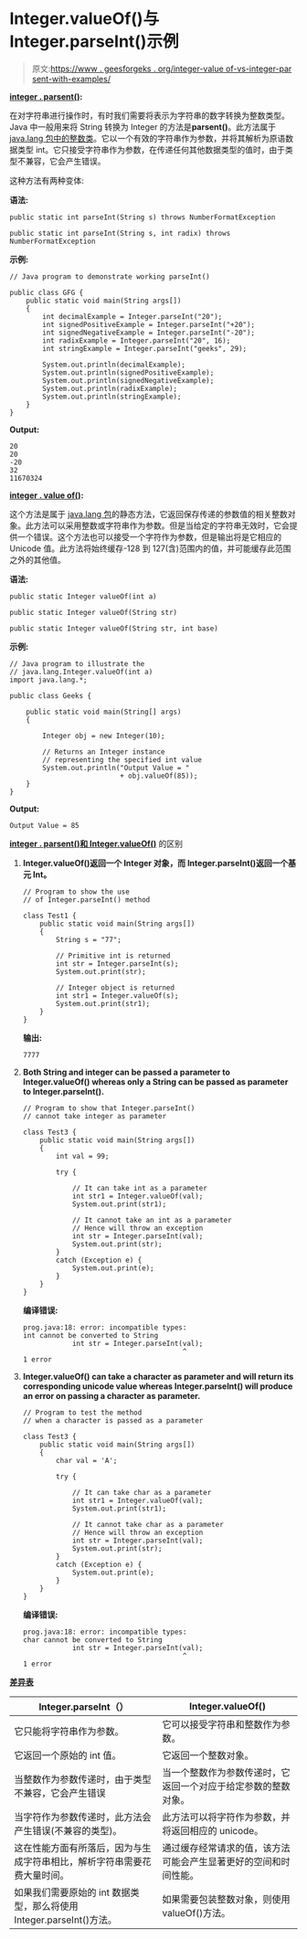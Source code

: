 # Integer.valueOf()与 Integer.parseInt()示例

> 原文:[https://www . geesforgeks . org/integer-value of-vs-integer-par sent-with-examples/](https://www.geeksforgeeks.org/integer-valueof-vs-integer-parseint-with-examples/)

**[integer . parsent()](https://www.geeksforgeeks.org/string-to-integer-in-java-parseint/):**

在对字符串进行操作时，有时我们需要将表示为字符串的数字转换为整数类型。Java 中一般用来将 String 转换为 Integer 的方法是**parsent()**。此方法属于 [java.lang 包中的](https://www.geeksforgeeks.org/java-lang-package-java/)[整数类](https://www.geeksforgeeks.org/java-lang-integer-class-java/)。它以一个有效的字符串作为参数，并将其解析为原语数据类型 int。它只接受字符串作为参数，在传递任何其他数据类型的值时，由于类型不兼容，它会产生错误。

这种方法有两种变体:

**语法:**

```
public static int parseInt(String s) throws NumberFormatException
```

```
public static int parseInt(String s, int radix) throws NumberFormatException
```

**示例:**

```
// Java program to demonstrate working parseInt()

public class GFG {
    public static void main(String args[])
    {
        int decimalExample = Integer.parseInt("20");
        int signedPositiveExample = Integer.parseInt("+20");
        int signedNegativeExample = Integer.parseInt("-20");
        int radixExample = Integer.parseInt("20", 16);
        int stringExample = Integer.parseInt("geeks", 29);

        System.out.println(decimalExample);
        System.out.println(signedPositiveExample);
        System.out.println(signedNegativeExample);
        System.out.println(radixExample);
        System.out.println(stringExample);
    }
}
```

**Output:**

```
20
20
-20
32
11670324

```

**[integer . value of()](https://www.geeksforgeeks.org/integer-valueof-method-in-java/):**

这个方法是属于 [java.lang 包](https://www.geeksforgeeks.org/java-lang-package-java/)的静态方法，它返回保存传递的参数值的相关整数对象。此方法可以采用整数或字符串作为参数。但是当给定的字符串无效时，它会提供一个错误。这个方法也可以接受一个字符作为参数，但是输出将是它相应的 Unicode 值。此方法将始终缓存-128 到 127(含)范围内的值，并可能缓存此范围之外的其他值。

**语法:**

```
public static Integer valueOf(int a)
```

```
public static Integer valueOf(String str)
```

```
public static Integer valueOf(String str, int base)
```

**示例:**

```
// Java program to illustrate the
// java.lang.Integer.valueOf(int a)
import java.lang.*;

public class Geeks {

    public static void main(String[] args)
    {

        Integer obj = new Integer(10);

        // Returns an Integer instance
        // representing the specified int value
        System.out.println("Output Value = "
                           + obj.valueOf(85));
    }
}
```

**Output:**

```
Output Value = 85

```

<u>**integer . parsent()和 Integer.valueOf()**</u> 的区别

1.  **Integer.valueOf()返回一个 Integer 对象，而 Integer.parseInt()返回一个基元 Int。**

    ```
    // Program to show the use
    // of Integer.parseInt() method

    class Test1 {
        public static void main(String args[])
        {
            String s = "77";

            // Primitive int is returned
            int str = Integer.parseInt(s);
            System.out.print(str);

            // Integer object is returned
            int str1 = Integer.valueOf(s);
            System.out.print(str1);
        }
    }
    ```

    **输出:**

    ```
    7777

    ```

2.  **Both String and integer can be passed a parameter to Integer.valueOf() whereas only a String can be passed as parameter to Integer.parseInt().**

    ```
    // Program to show that Integer.parseInt()
    // cannot take integer as parameter

    class Test3 {
        public static void main(String args[])
        {
            int val = 99;

            try {

                // It can take int as a parameter
                int str1 = Integer.valueOf(val);
                System.out.print(str1);

                // It cannot take an int as a parameter
                // Hence will throw an exception
                int str = Integer.parseInt(val);
                System.out.print(str);
            }
            catch (Exception e) {
                System.out.print(e);
            }
        }
    }
    ```

    **编译错误:**

    ```
    prog.java:18: error: incompatible types:
    int cannot be converted to String
                int str = Integer.parseInt(val);
                                           ^
    1 error

    ```

3.  **Integer.valueOf() can take a character as parameter and will return its corresponding unicode value whereas Integer.parseInt() will produce an error on passing a character as parameter.**

    ```
    // Program to test the method
    // when a character is passed as a parameter

    class Test3 {
        public static void main(String args[])
        {
            char val = 'A';

            try {

                // It can take char as a parameter
                int str1 = Integer.valueOf(val);
                System.out.print(str1);

                // It cannot take char as a parameter
                // Hence will throw an exception
                int str = Integer.parseInt(val);
                System.out.print(str);
            }
            catch (Exception e) {
                System.out.print(e);
            }
        }
    }
    ```

    **编译错误:**

    ```
    prog.java:18: error: incompatible types:
    char cannot be converted to String
                int str = Integer.parseInt(val);
                                           ^
    1 error

    ```

<u>**差异表**</u>

| Integer.parseInt（） | Integer.valueOf() |
| --- | --- |
| 它只能将字符串作为参数。 | 它可以接受字符串和整数作为参数。 |
| 它返回一个原始的 int 值。 | 它返回一个整数对象。 |
| 当整数作为参数传递时，由于类型不兼容，它会产生错误 | 当一个整数作为参数传递时，它返回一个对应于给定参数的整数对象。 |
| 当字符作为参数传递时，此方法会产生错误(不兼容的类型)。 | 此方法可以将字符作为参数，并将返回相应的 unicode。 |
| 这在性能方面有所落后，因为与生成字符串相比，解析字符串需要花费大量时间。 | 通过缓存经常请求的值，该方法可能会产生显著更好的空间和时间性能。 |
| 如果我们需要原始的 int 数据类型，那么将使用 Integer.parseInt()方法。 | 如果需要包装整数对象，则使用 valueOf()方法。 |